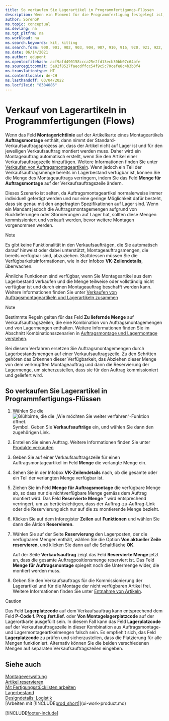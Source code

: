 ```yaml
---
title: So verkaufen Sie Lagerartikel in Programmfertigungs-Flüssen
description: Wenn ein Element für die Programmfertigung festgelegt ist, muss der Artikel für Verkaufsaufträge montiert werden und es wird automatisch ein verknüpfter Montageauftrag erstellt.
author: SorenGP
ms.topic: conceptual
ms.devlang: na
ms.tgt_pltfrm: na
ms.workload: na
ms.search.keywords: kit, kitting
ms.search.form: 900, 901, 902, 903, 904, 907, 910, 916, 920, 921, 922, 923, 940, 941, 942, 930, 931, 932, 914, 915, 905
ms.date: 06/14/2021
ms.author: edupont
ms.openlocfilehash: acf9afd490158ccca25e2fd13ecb30bb07c64bfe
ms.sourcegitcommit: 5a02f8527faecdffcc54f9c5c70cefe8c4b3b3f4
ms.translationtype: HT
ms.contentlocale: de-CH
ms.lasthandoff: 03/04/2022
ms.locfileid: "8384086"
---
```

# <a name="selling-inventory-items-in-assemble-to-order-flows"></a>Verkauf von Lagerartikeln in Programmfertigungen (Flows)
Wenn das Feld **Montagerichtlinie** auf der Artikelkarte eines Montageartikels **Auftragsmontage** enthält, dann nimmt der Standard-Verkaufsauftragsprozess an, dass der Artikel nicht auf Lager ist und für den jeweiligen Verkaufsauftrag montiert werden muss. Daher wird ein Montageauftrag automatisch erstellt, wenn Sie den Artikel einer Verkaufsauftragszeile hinzufügen. Weitere Informationen finden Sie unter [Verkaufen von Auftragsmontageartikeln](assembly-how-to-sell-items-assembled-to-order.md). Wenn jedoch ein Teil der Verkaufsauftragsmenge bereits im Lagerbestand verfügbar ist, können Sie die Menge des Montageauftrags verringern, indem Sie das Feld **Menge für Auftragsmontage** auf der Verkaufsauftragszeile ändern.  

Dieses Szenario ist selten, da Auftragsmontageartikel normalerweise immer individuell gefertigt werden und nur eine geringe Möglichkeit dafür besteht, dass sie genau mit den angefragten Spezifikationen auf Lager sind. Wenn ein Mandant jedoch die Auftragsmontagemengen aufgrund von Rücklieferungen oder Stornierungen auf Lager hat, sollten diese Mengen kommissioniert und verkauft werden, bevor weitere Montagen vorgenommen werden.  

> [!NOTE]  
>  Es gibt keine Funktionalität in den Verkaufsaufträgen, die Sie automatisch darauf hinweist oder dabei unterstützt, Montageauftragsmengen, die bereits verfügbar sind, abzuziehen. Stattdessen müssen Sie die Verfügbarkeitsinformationen, wie in der Infobox **VK-Zeilendetails**,  überwachen.  

Ähnliche Funktionen sind verfügbar, wenn Sie Montageartikel aus dem Lagerbestand verkaufen und die Menge teilweise oder vollständig nicht verfügbar ist und durch einen Montageauftrag beschafft werden kann. Weitere Informationen finden Sie unter [Verkaufen von Auftragsmontageartikeln und Lagerartikeln zusammen](assembly-how-to-sell-assemble-to-order-items-and-inventory-items-together.md)  

> [!NOTE]  
>  Bestimmte Regeln gelten für das Feld **Zu liefernde Menge** auf Verkaufsauftragszeilen, die eine Kombination von Auftragsmontagemengen und von Lagermengen enthalten. Weitere Informationen finden Sie im Abschnitt Kombinationsszenarien in [Auftragsmontage und Lagermontage verstehen](assembly-assemble-to-order-or-assemble-to-stock.md).  

Bei diesem Verfahren ersetzen Sie Auftragsmontagemengen durch Lagerbestandsmengen auf einer Verkaufsauftragszeile. Zu den Schritten gehören das Erkennen dieser Verfügbarkeit, das Abziehen dieser Menge von dem verknüpften Montageauftrag und dann die Reservierung der Lagermenge, um sicherzustellen, dass sie für den Auftrag kommissioniert und geliefert wird.  

## <a name="to-sell-inventory-items-in-assemble-to-order-flows"></a>So verkaufen Sie Lagerartikel in Programmfertigungs-Flüssen  
1.  Wählen Sie die ![Glühbirne, die die „Wie möchten Sie weiter verfahren“-Funktion öffnet.](media/ui-search/search_small.png "Tell Me-Funktion") Symbol. Geben Sie **Verkaufsaufträge** ein, und wählen Sie dann den zugehörigen Link.  
2.  Erstellen Sie einen Auftrag. Weitere Informationen finden Sie unter [Produkte verkaufen](sales-how-sell-products.md)  
3.  Geben Sie auf einer Verkaufsauftragszeile für einen Auftragsmontageartikel im Feld **Menge** die verlangte Menge ein.  
4.  Sehen Sie in der Infobox **VK-Zeilendetails** nach, ob die gesamte oder ein Teil der verlangten Menge verfügbar ist.  
5.  Ziehen Sie im Feld **Menge für Auftragsmontage** die verfügbare Menge ab, so dass nur die nichtverfügbare Menge gemäss dem Auftrag montiert wird. Das Feld **Reservierte Menge** " wird entsprechend verringert, um zu berücksichtigen, dass der Auftrag-zu-Auftrag-Link oder die Reservierung sich nur auf die zu montierende Menge bezieht.  
6.  Klicken Sie auf dem Inforegister **Zeilen** auf **Funktionen** und wählen Sie dann die Aktion **Reservieren**.  
7.  Wählen Sie auf der Seite **Reservierung** den Lagerposten, der die verfügbaren Mengen enthält, wählen Sie die Option **Von aktueller Zeile reservieren**, und klicken Sie dann auf die Schaltfläche **OK**.  

    Auf der Seite **Verkaufsauftrag** zeigt das Feld **Reservierte Menge** jetzt an, dass die gesamte Auftragpositionsmenge reserviert ist. Das Feld **Menge für Auftragsmontage** spiegelt noch die Untermenge wider, die montiert werden muss.  

8.  Geben Sie den Verkaufsauftrags für die Kommissionierung der Lagerartikel und für die Montage der nicht verfügbaren Artikel frei. Weitere Informationen finden Sie unter [Entnahme von Artikeln](assembly-how-to-assemble-items.md).  

> [!CAUTION]  
>  Das Feld **Lagerplatzcode** auf dem Verkaufsauftrag kann entsprechend dem Feld **P-Code f. Prog.fert.lief.** oder **Von Montagelagerplatzcode** auf der Lagerortkarte ausgefüllt sein. In diesem Fall kann das Feld **Lagerplatzcode** auf der Verkaufsauftragszeile in dieser Kombination aus Auftragsmontage- und Lagermontageartikelmengen falsch sein. Es empfiehlt sich, das Feld **Lagerplatzcode** zu prüfen und sicherzustellen, dass die Platzierung für alle Mengen funktioniert. Alternativ können Sie die beiden verschiedenen Mengen auf separaten Verkaufsauftragszeilen eingeben.  

## <a name="see-also"></a>Siehe auch  
[Montageverwaltung](assembly-assemble-items.md)  
[Artikel reservieren](inventory-how-to-reserve-items.md)  
[Mit Fertigungsstücklisten arbeiten](inventory-how-work-BOMs.md)  
[Lagerbestand](inventory-manage-inventory.md)  
[Designdetails: Logistik](design-details-warehouse-management.md)  
[Arbeiten mit [!INCLUDE[prod_short](includes/prod_short.md)]](ui-work-product.md)


[!INCLUDE[footer-include](includes/footer-banner.md)]